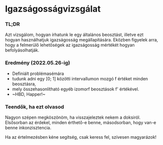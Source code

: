 # Igazságosságvizsgálat

### TL;DR
Azt vizsgálom, hogyan írhatunk le egy általános beosztást, illetve ezt hogyan használhatjuk igazságosság megállapítására. Eközben figyelek arra, hogy a felmerülő lehetőségek az igazságosság mértékét hogyan befolyásolhatják.

### Eredmény (2022.05.26-ig)
- Definiált problémasémára 
- tudunk adni egy [0; 1] közötti intervallumon mozgó f értéket minden beosztásra,
- mely összehasonlítható egyéb izomorf beosztások f' értékével.
- ~HBD, Happer!~

### Teendők, ha ezt olvasod

Nagyon szépen megköszönöm, ha visszajeleztek nekem a doksiról. Elsősorban az érdekel, minden érthető-e benne, másodsorban, hogy van-e benne inkonzisztencia.

Ha az értelmezésben kéne segítség, csak keress fel, szívesen magyarázok!
